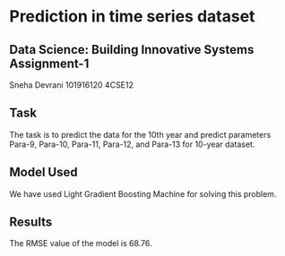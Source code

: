 # Prediction in time series dataset
## Data Science: Building Innovative Systems Assignment-1

Sneha Devrani
101916120
4CSE12

## Task
The task is to predict the data for the 10th year and predict parameters Para-9, Para-10, Para-11, Para-12, and Para-13 for 10-year dataset.

## Model Used
We have used Light Gradient Boosting Machine for solving this problem.

## Results
The RMSE value of the model is 68.76.
 
